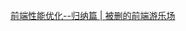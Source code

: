 



[前端性能优化--归纳篇 | 被删的前端游乐场](https://godbasin.github.io/front-end-playground/front-end-basic/performance/front-end-performance-optimization.html)


